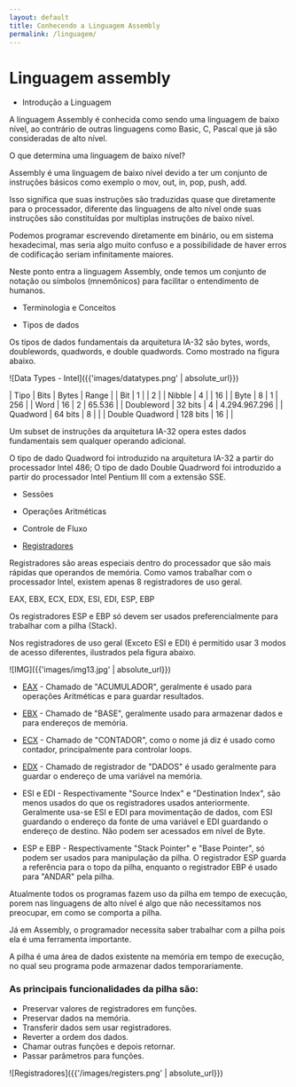 ```yaml
---
layout: default
title: Conhecendo a Linguagem Assembly
permalink: /linguagem/
---
```


# Linguagem assembly

* Introdução a Linguagem

A linguagem Assembly é conhecida como sendo uma linguagem de baixo nível, ao contrário de outras linguagens como Basic, C, Pascal que já são consideradas de alto nível.

O que determina uma linguagem de baixo nível?

Assembly é uma linguagem de baixo nível devido a ter um conjunto de instruções básicos como exemplo o mov, out, in, pop, push, add.

Isso significa que suas instruções são traduzidas quase que diretamente para o processador, diferente das linguagens de alto nível onde suas instruções são constituídas por multiplas instruções de baixo nível.

Podemos programar escrevendo diretamente em binário, ou em sistema hexadecimal, mas seria algo muito confuso e a possibilidade de haver erros de codificação seriam infinitamente maiores.

Neste ponto entra a linguagem Assembly, onde temos um conjunto de notação ou símbolos (mnemônicos) para facilitar o entendimento de humanos.

* Terminologia e Conceitos

* Tipos de dados

Os tipos de dados fundamentais da arquitetura IA-32 são bytes, words, doublewords, quadwords, e double quadwords. Como mostrado na figura abaixo.

![Data Types - Intel]({{'images/datatypes.png' | absolute_url}})

| Tipo | Bits | Bytes | Range |
| Bit |  1 | | 2 |
| Nibble | 4 | | 16 |
| Byte | 8 | 1 | 256 |
| Word | 16 | 2 | 65.536 |
| Doubleword | 32 bits | 4 | 4.294.967.296 |
| Quadword | 64 bits | 8 | |
| Double Quadword | 128 bits | 16 | | 

Um subset de instruções da arquitetura IA-32 opera estes dados fundamentais sem qualquer operando adicional.

O tipo de dado Quadword foi introduzido na arquitetura IA-32 a partir do processador Intel 486;
O tipo de dado Double Quadrword foi introduzido a partir do processador Intel Pentium III com a extensão SSE.

* Sessões
>

* Operações Aritméticas

* Controle de Fluxo

* [Registradores](#registradores)

Registradores são areas especiais dentro do processador que são mais rápidas que operandos de memória.
Como vamos trabalhar com o processador Intel, existem apenas 8 registradores de uso geral.

EAX, EBX, ECX, EDX, ESI, EDI, ESP, EBP

Os registradores ESP e EBP só devem ser usados preferencialmente para trabalhar com a pilha (Stack).

Nos registradores de uso geral (Exceto ESI e EDI) é permitido usar 3 modos de acesso diferentes, ilustrados pela figura abaixo.


![IMG]({{'images/img13.jpg' | absolute_url}})

* [EAX](#EAX) - Chamado de "ACUMULADOR", geralmente é usado para operações Aritméticas e para guardar resultados.
* [EBX](#EBX) - Chamado de "BASE", geralmente usado para armazenar dados e para endereços de memória.
* [ECX](#ECX) - Chamado de "CONTADOR", como o nome já diz é usado como contador, principalmente para controlar loops.
* [EDX](#EDX) - Chamado de registrador de "DADOS" é usado geralmente para guardar o endereço de uma variável na memória.

* ESI e EDI - Respectivamente "Source Index" e "Destination Index", são menos usados do que os registradores usados anteriormente.
Geralmente usa-se ESI e EDI para movimentação de dados, com ESI guardando o endereço da fonte de uma variável e EDI guardando o endereço de destino. Não podem ser acessados em nível de Byte.

* ESP e EBP - Respectivamente "Stack Pointer" e "Base Pointer", só podem ser usados para manipulação da pilha. O registrador ESP guarda a referência para o topo da pilha, enquanto o registrador EBP é usado para "ANDAR" pela pilha.

Atualmente todos os programas fazem uso da pilha em tempo de execução, porem nas linguagens de alto nível é algo que não necessitamos nos preocupar, em como se comporta a pilha.

Já em Assembly, o programador necessita saber trabalhar com a pilha pois ela é uma ferramenta importante.

A pilha é uma área de dados existente na memória em tempo de execução, no qual seu programa pode armazenar dados temporariamente.

### As principais funcionalidades da pilha são:

* Preservar valores de registradores em funções.
* Preservar dados na memória.
* Transferir dados sem usar registradores.
* Reverter a ordem dos dados.
* Chamar outras funções e depois retornar.
* Passar parâmetros para funções.

![Registradores]({{'/images/registers.png' | absolute_url}})
